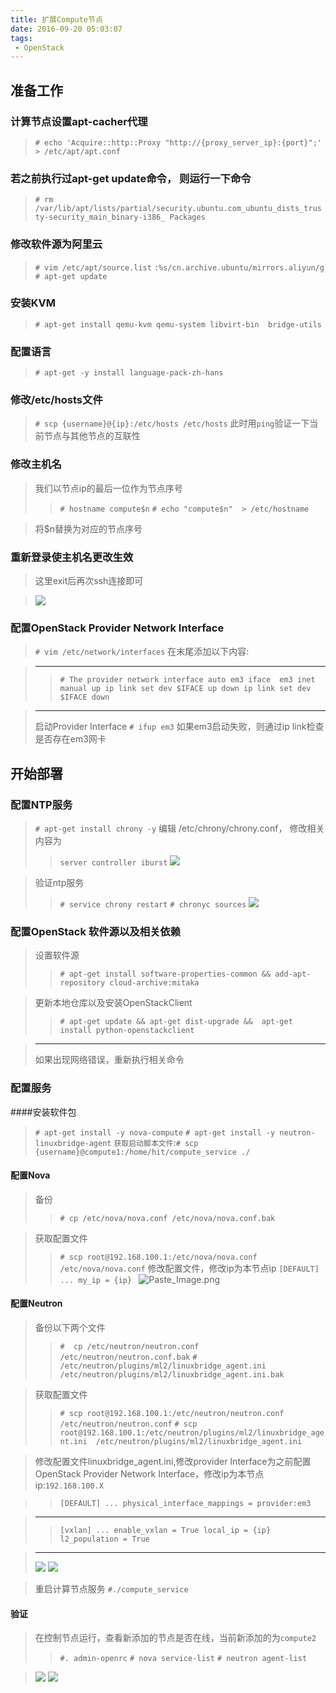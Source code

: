 ```yaml
---
title: 扩展Compute节点
date: 2016-09-20 05:03:07
tags:
 - OpenStack
---
```


## 准备工作

### 计算节点设置apt-cacher代理
>`# echo 'Acquire::http::Proxy "http://{proxy_server_ip}:{port}";' > /etc/apt/apt.conf`

### 若之前执行过apt-get update命令， 则运行一下命令
>`# rm /var/lib/apt/lists/partial/security.ubuntu.com_ubuntu_dists_trusty-security_main_binary-i386_
Packages
`

### 修改软件源为阿里云
>`# vim /etc/apt/source.list`
>`:%s/cn.archive.ubuntu/mirrors.aliyun/g`
>`# apt-get update`

### 安装KVM
>`# apt-get install qemu-kvm qemu-system libvirt-bin  bridge-utils`

### 配置语言
>`# apt-get -y install language-pack-zh-hans`
### 修改/etc/hosts文件
>`# scp {username}@{ip}:/etc/hosts /etc/hosts`
>此时用`ping`验证一下当前节点与其他节点的互联性

### 修改主机名
>我们以节点ip的最后一位作为节点序号
>>`# hostname compute$n`
>`# echo "compute$n"  > /etc/hostname`

>将$n替换为对应的节点序号

### 重新登录使主机名更改生效
>这里exit后再次ssh连接即可

>![](http://upload-images.jianshu.io/upload_images/1113810-1319a3036e9167db.png?imageMogr2/auto-orient/strip%7CimageView2/2/w/1240)



### 配置OpenStack Provider Network Interface
>`# vim /etc/network/interfaces`
> 在末尾添加以下内容:

>---
>>`# The provider network interface
>auto em3
>iface  em3 inet manual
>up ip link set dev $IFACE up
>down ip link set dev $IFACE down`

>---
> 启动Provider Interface
> `# ifup em3`
>如果em3启动失败，则通过ip link检查是否存在em3网卡

## 开始部署

### 配置NTP服务
>`# apt-get install chrony -y`
> 编辑 /etc/chrony/chrony.conf， 修改相关内容为
>> `server controller iburst`
![](http://upload-images.jianshu.io/upload_images/1113810-cf638a891f14fe98.png?imageMogr2/auto-orient/strip%7CimageView2/2/w/1240)

>验证ntp服务
>>`# service chrony restart`
>>`# chronyc sources`
>> ![](http://upload-images.jianshu.io/upload_images/1113810-440082195c472e51.png?imageMogr2/auto-orient/strip%7CimageView2/2/w/1240)

### 配置OpenStack 软件源以及相关依赖
> 设置软件源
>>`# apt-get install software-properties-common && add-apt-repository cloud-archive:mitaka`

>更新本地仓库以及安装OpenStackClient
>>`# apt-get update && apt-get dist-upgrade &&  apt-get install python-openstackclient`

>---
> 如果出现网络错误，重新执行相关命令

### 配置服务
####安装软件包
>`# apt-get install -y nova-compute`
`# apt-get install -y neutron-linuxbridge-agent`
>`获取启动脚本文件`:`# scp {username}@compute1:/home/hit/compute_service ./`


#### 配置Nova



>备份
>>`# cp /etc/nova/nova.conf /etc/nova/nova.conf.bak`

>获取配置文件
>>`# scp root@192.168.100.1:/etc/nova/nova.conf  /etc/nova/nova.conf`
>修改配置文件，修改ip为本节点ip
>>`[DEFAULT]
...
my_ip = {ip}
`
>![Paste_Image.png](http://upload-images.jianshu.io/upload_images/1113810-d3c90aef01632d14.png?imageMogr2/auto-orient/strip%7CimageView2/2/w/1240)



#### 配置Neutron
>备份以下两个文件
>>`#  cp /etc/neutron/neutron.conf /etc/neutron/neutron.conf.bak`
`# /etc/neutron/plugins/ml2/linuxbridge_agent.ini /etc/neutron/plugins/ml2/linuxbridge_agent.ini.bak`


>获取配置文件
>>`# scp root@192.168.100.1:/etc/neutron/neutron.conf /etc/neutron/neutron.conf`
`# scp root@192.168.100.1:/etc/neutron/plugins/ml2/linuxbridge_agent.ini  /etc/neutron/plugins/ml2/linuxbridge_agent.ini`



>修改配置文件linuxbridge_agent.ini,修改provider Interface为之前配置OpenStack Provider Network Interface，修改ip为本节点ip:`192.168.100.X`

>>`[DEFAULT]
>...
>physical_interface_mappings = provider:em3`

>---
>>`[vxlan]
...
enable_vxlan = True
local_ip = {ip}
l2_population = True`

>---
>![](http://upload-images.jianshu.io/upload_images/1113810-14ae21842a7324ce.png?imageMogr2/auto-orient/strip%7CimageView2/2/w/1240)
>![](http://upload-images.jianshu.io/upload_images/1113810-05c83c0cabe0ce37.png?imageMogr2/auto-orient/strip%7CimageView2/2/w/1240)

>重启计算节点服务
>`#./compute_service`

#### 验证
> 在控制节点运行，查看新添加的节点是否在线，当前新添加的为`compute2`
>>`#. admin-openrc`
>>`# nova service-list`
>>`# neutron agent-list`


>![](http://upload-images.jianshu.io/upload_images/1113810-19012f6fe28ec51a.png?imageMogr2/auto-orient/strip%7CimageView2/2/w/1240)
>![](http://upload-images.jianshu.io/upload_images/1113810-0d8cc4c55db44884.png?imageMogr2/auto-orient/strip%7CimageView2/2/w/1240)
